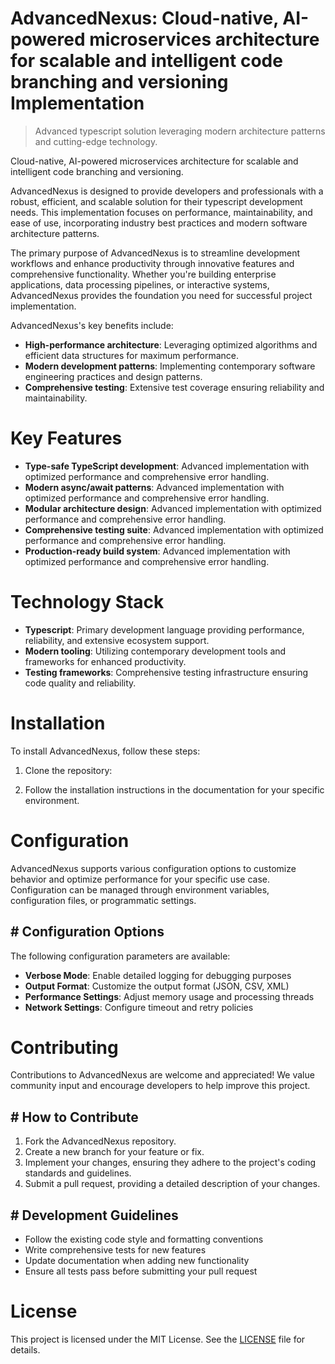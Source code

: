 <!-- fallback_AdvancedNexus_20250802184355_24434 -->

# AdvancedNexus: Cloud-native, AI-powered microservices architecture for scalable and intelligent code branching and versioning Implementation
> Advanced typescript solution leveraging modern architecture patterns and cutting-edge technology.

Cloud-native, AI-powered microservices architecture for scalable and intelligent code branching and versioning.

AdvancedNexus is designed to provide developers and professionals with a robust, efficient, and scalable solution for their typescript development needs. This implementation focuses on performance, maintainability, and ease of use, incorporating industry best practices and modern software architecture patterns.

The primary purpose of AdvancedNexus is to streamline development workflows and enhance productivity through innovative features and comprehensive functionality. Whether you're building enterprise applications, data processing pipelines, or interactive systems, AdvancedNexus provides the foundation you need for successful project implementation.

AdvancedNexus's key benefits include:

* **High-performance architecture**: Leveraging optimized algorithms and efficient data structures for maximum performance.
* **Modern development patterns**: Implementing contemporary software engineering practices and design patterns.
* **Comprehensive testing**: Extensive test coverage ensuring reliability and maintainability.

# Key Features

* **Type-safe TypeScript development**: Advanced implementation with optimized performance and comprehensive error handling.
* **Modern async/await patterns**: Advanced implementation with optimized performance and comprehensive error handling.
* **Modular architecture design**: Advanced implementation with optimized performance and comprehensive error handling.
* **Comprehensive testing suite**: Advanced implementation with optimized performance and comprehensive error handling.
* **Production-ready build system**: Advanced implementation with optimized performance and comprehensive error handling.

# Technology Stack

* **Typescript**: Primary development language providing performance, reliability, and extensive ecosystem support.
* **Modern tooling**: Utilizing contemporary development tools and frameworks for enhanced productivity.
* **Testing frameworks**: Comprehensive testing infrastructure ensuring code quality and reliability.

# Installation

To install AdvancedNexus, follow these steps:

1. Clone the repository:


2. Follow the installation instructions in the documentation for your specific environment.

# Configuration

AdvancedNexus supports various configuration options to customize behavior and optimize performance for your specific use case. Configuration can be managed through environment variables, configuration files, or programmatic settings.

## # Configuration Options

The following configuration parameters are available:

* **Verbose Mode**: Enable detailed logging for debugging purposes
* **Output Format**: Customize the output format (JSON, CSV, XML)
* **Performance Settings**: Adjust memory usage and processing threads
* **Network Settings**: Configure timeout and retry policies

# Contributing

Contributions to AdvancedNexus are welcome and appreciated! We value community input and encourage developers to help improve this project.

## # How to Contribute

1. Fork the AdvancedNexus repository.
2. Create a new branch for your feature or fix.
3. Implement your changes, ensuring they adhere to the project's coding standards and guidelines.
4. Submit a pull request, providing a detailed description of your changes.

## # Development Guidelines

* Follow the existing code style and formatting conventions
* Write comprehensive tests for new features
* Update documentation when adding new functionality
* Ensure all tests pass before submitting your pull request

# License

This project is licensed under the MIT License. See the [LICENSE](https://github.com/cerenyilmazjinx/AdvancedNexus/blob/main/LICENSE) file for details.
